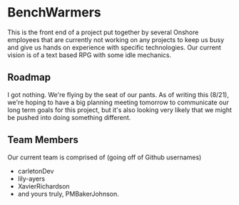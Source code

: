 # BenchWarmers

This is the front end of a project put together by several Onshore employees that are currently not working on any projects to keep us busy and give us hands on experience with specific technologies. Our current vision is of a text based RPG with some idle mechanics.

## Roadmap
I got nothing. We're flying by the seat of our pants. As of writing this (8/21), we're hoping to have a big planning meeting tomorrow to communicate our long term goals for this project, but it's also looking very likely that we might be pushed into doing something different.

## Team Members
Our current team is comprised of (going off of Github usernames)
- carletonDev
- lily-ayers
- XavierRichardson
- and yours truly, PMBakerJohnson.
